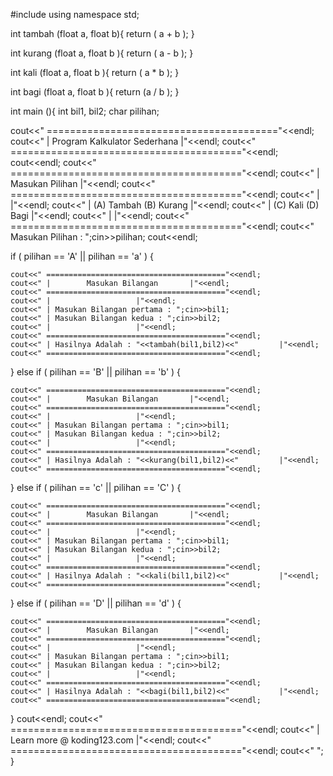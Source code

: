 #include<iostream>
using namespace std;

int tambah (float a, float b){
	return ( a + b );
	}

int kurang (float a, float b ){
	return ( a - b );
	}

int kali (float a, float b ){
	return ( a * b );
	}

int bagi (float a, float b ){
	return (a / b );
	}

int main (){
int bil1, bil2;
char pilihan;

cout<<" ========================================"<<endl;
cout<<" |	Program Kalkulator Sederhana	|"<<endl;
cout<<" ========================================"<<endl;
cout<<endl;
cout<<" ========================================"<<endl;
cout<<" |	     Masukan Pilihan		|"<<endl;
cout<<" ========================================"<<endl;
cout<<" |					|"<<endl;
cout<<" |	(A) Tambah	(B) Kurang	|"<<endl;
cout<<" |	(C) Kali	(D) Bagi	|"<<endl;
cout<<" |					|"<<endl;
cout<<" ========================================"<<endl;
cout<<" Masukan Pilihan		: ";cin>>pilihan;
cout<<endl;

if ( pilihan == 'A' || pilihan == 'a' ) {

	cout<<" ========================================"<<endl;
	cout<<" |	     Masukan Bilangan		|"<<endl;
	cout<<" ========================================"<<endl;
	cout<<" |					|"<<endl;
	cout<<" | Masukan Bilangan pertama : ";cin>>bil1;
	cout<<" | Masukan Bilangan kedua : ";cin>>bil2;
	cout<<" |					|"<<endl;
	cout<<" ========================================"<<endl;
	cout<<" | Hasilnya Adalah : "<<tambah(bil1,bil2)<<"			|"<<endl;
	cout<<" ========================================"<<endl;

}
else if ( pilihan == 'B' || pilihan == 'b' ) {

	cout<<" ========================================"<<endl;
	cout<<" |	     Masukan Bilangan		|"<<endl;
	cout<<" ========================================"<<endl;
	cout<<" |					|"<<endl;
	cout<<" | Masukan Bilangan pertama : ";cin>>bil1;
	cout<<" | Masukan Bilangan kedua : ";cin>>bil2;
	cout<<" |					|"<<endl;
	cout<<" ========================================"<<endl;
	cout<<" | Hasilnya Adalah : "<<kurang(bil1,bil2)<<"			|"<<endl;
	cout<<" ========================================"<<endl;

}
else if ( pilihan == 'c' || pilihan == 'C' ) {

	cout<<" ========================================"<<endl;
	cout<<" |	     Masukan Bilangan		|"<<endl;
	cout<<" ========================================"<<endl;
	cout<<" |					|"<<endl;
	cout<<" | Masukan Bilangan pertama : ";cin>>bil1;
	cout<<" | Masukan Bilangan kedua : ";cin>>bil2;
	cout<<" |					|"<<endl;
	cout<<" ========================================"<<endl;
	cout<<" | Hasilnya Adalah : "<<kali(bil1,bil2)<<"			|"<<endl;
	cout<<" ========================================"<<endl;
}
else if ( pilihan == 'D' || pilihan == 'd' ) {

	cout<<" ========================================"<<endl;
	cout<<" |	     Masukan Bilangan		|"<<endl;
	cout<<" ========================================"<<endl;
	cout<<" |					|"<<endl;
	cout<<" | Masukan Bilangan pertama : ";cin>>bil1;
	cout<<" | Masukan Bilangan kedua : ";cin>>bil2;
	cout<<" |					|"<<endl;
	cout<<" ========================================"<<endl;
	cout<<" | Hasilnya Adalah : "<<bagi(bil1,bil2)<<"			|"<<endl;
	cout<<" ========================================"<<endl;
}
	cout<<endl;
	cout<<" ========================================"<<endl;
	cout<<" | Learn more @ koding123.com 		|"<<endl;
	cout<<" ========================================"<<endl;
	cout<<" ";
}
